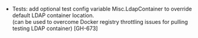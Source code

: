 * Tests: add optional test config variable Misc.LdapContainer to override default LDAP container location.  
  (can be used to overcome Docker registry throttling issues for pulling testing LDAP container) [GH-673]